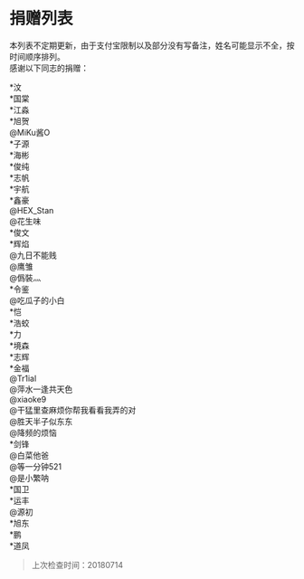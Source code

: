 # 捐赠列表

本列表不定期更新，由于支付宝限制以及部分没有写备注，姓名可能显示不全，按时间顺序排列。  
感谢以下同志的捐赠：  

*汶  
*国棠  
*江淼  
*旭贺  
@MiKu酱O  
*子源  
*海彬  
*俊纯  
*志帆  
*宇航  
*鑫豪  
@HEX_Stan  
@花生味  
*俊文  
*辉焰  
@九日不能贱  
@鹰雏  
@僞裝灬  
*令鉴  
@吃瓜子的小白  
*恺  
*浩蛟  
*力  
*境森  
*志辉  
*金福  
@Tr1ial  
@萍水一逢共天色    
@xiaoke9  
@干猛里查麻烦你帮我看看我弄的对  
@胜天半子似东东  
@降频的烦恼  
*剑锋  
@白菜他爸  
@等一分钟521  
@是小繁呐  
*国卫  
*运丰  
@源初  
*旭东  
*鹏  
*道凤  

> 上次检查时间：20180714
